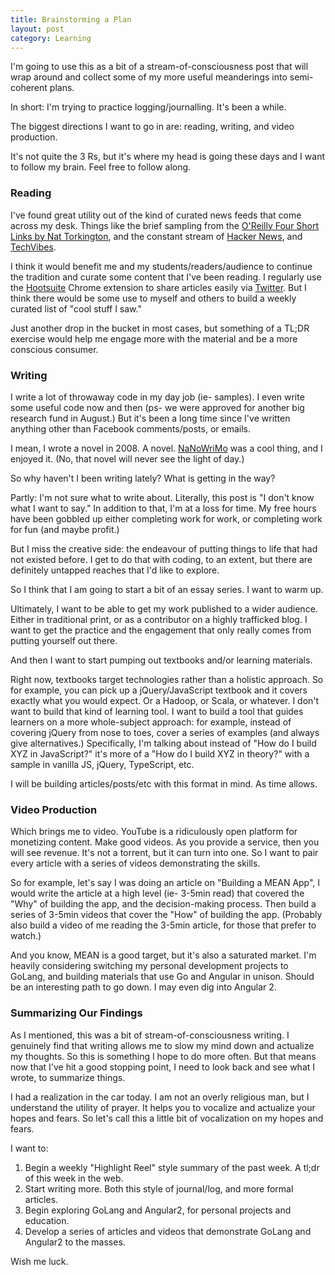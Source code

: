 ```yaml
---
title: Brainstorming a Plan
layout: post
category: Learning
---
```

I'm going to use this as a bit of a stream-of-consciousness post that will wrap
around and collect some of my more useful meanderings into semi-coherent plans.

In short: I'm trying to practice logging/journalling. It's been a while.

The biggest directions I want to go in are: reading, writing, and video production.

It's not quite the 3 Rs, but it's where my head is going these days and I want
to follow my brain. Feel free to follow along.

<!--more-->

### Reading

I've found great utility out of the kind of curated news feeds that come across
my desk. Things like the brief sampling from the [O'Reilly Four Short Links by Nat Torkington](http://post.oreilly.com/form/oreilly/viewhtml/9z1zbr0ee1adiqjpevhkvdgqeh554d7eqcu61f9pm1o),
and the constant stream of [Hacker News](https://news.ycombinator.com/), and
[TechVibes](http://www.techvibes.com/global).

I think it would benefit me and my students/readers/audience to continue the
tradition and curate some content that I've been reading. I regularly use the
[Hootsuite](https://hootsuite.com/) Chrome extension to share articles easily via
[Twitter](https://twitter.com/LenPayne). But I think there would be some use
to myself and others to build a weekly curated list of "cool stuff I saw."

Just another drop in the bucket in most cases, but something of a TL;DR exercise
would help me engage more with the material and be a more conscious consumer.

### Writing

I write a lot of throwaway code in my day job (ie- samples). I even write some
useful code now and then (ps- we were approved for another big research fund in
August.) But it's been a long time since I've written anything other than
Facebook comments/posts, or emails.

I mean, I wrote a novel in 2008. A novel. [NaNoWriMo](http://nanowrimo.org/) was
a cool thing, and I enjoyed it. (No, that novel will never see the light of day.)

So why haven't I been writing lately? What is getting in the way?

Partly: I'm not sure what to write about. Literally, this post is "I don't know
what I want to say." In addition to that, I'm at a loss for time. My free hours
have been gobbled up either completing work for work, or completing work for fun
(and maybe profit.)

But I miss the creative side: the endeavour of putting things to life that had
not existed before. I get to do that with coding, to an extent, but there are
definitely untapped reaches that I'd like to explore.

So I think that I am going to start a bit of an essay series. I want to warm up.

Ultimately, I want to be able to get my work published to a wider audience. Either
in traditional print, or as a contributor on a highly trafficked blog. I want to
get the practice and the engagement that only really comes from putting yourself
out there.

And then I want to start pumping out textbooks and/or learning materials.

Right now, textbooks target technologies rather than a holistic approach. So for
example, you can pick up a jQuery/JavaScript textbook and it covers exactly what
you would expect. Or a Hadoop, or Scala, or whatever. I don't want to build that
kind of learning tool. I want to build a tool that guides learners on a more
whole-subject approach: for example, instead of covering jQuery from nose to toes,
cover a series of examples (and always give alternatives.) Specifically, I'm
talking about instead of "How do I build XYZ in JavaScript?" it's more of a "How
do I build XYZ in theory?" with a sample in vanilla JS, jQuery, TypeScript, etc.

I will be building articles/posts/etc with this format in mind. As time allows.

### Video Production

Which brings me to video. YouTube is a ridiculously open platform for monetizing
content. Make good videos. As you provide a service, then you will see revenue.
It's not a torrent, but it can turn into one. So I want to pair every article
with a series of videos demonstrating the skills.

So for example, let's say I was doing an article on "Building a MEAN App", I would
write the article at a high level (ie- 3-5min read) that covered the "Why" of
building the app, and the decision-making process. Then build a series of 3-5min
videos that cover the "How" of building the app. (Probably also build a video of
me reading the 3-5min article, for those that prefer to watch.)

And you know, MEAN is a good target, but it's also a saturated market. I'm
heavily considering switching my personal development projects to GoLang, and
building materials that use Go and Angular in unison. Should be an interesting
path to go down. I may even dig into Angular 2.

### Summarizing Our Findings

As I mentioned, this was a bit of stream-of-consciousness writing. I genuinely
find that writing allows me to slow my mind down and actualize my thoughts. So
this is something I hope to do more often. But that means now that I've hit a
good stopping point, I need to look back and see what I wrote, to summarize things.

I had a realization in the car today. I am not an overly religious man, but I
understand the utility of prayer. It helps you to vocalize and actualize your
hopes and fears. So let's call this a little bit of vocalization on my hopes and
fears.

I want to:

1. Begin a weekly "Highlight Reel" style summary of the past week. A tl;dr of
this week in the web.
2. Start writing more. Both this style of journal/log, and more formal articles.
3. Begin exploring GoLang and Angular2, for personal projects and education.
4. Develop a series of articles and videos that demonstrate GoLang and Angular2
to the masses.

Wish me luck.
